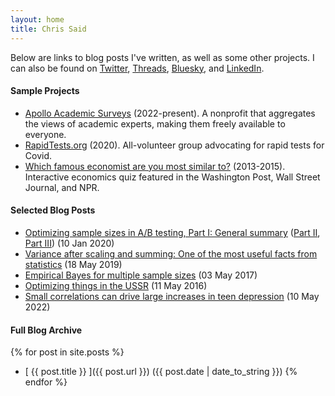 ```yaml
---
layout: home
title: Chris Said
---
```


Below are links to blog posts I've written, as well as some other projects. I can also be found on [Twitter](https://twitter.com/Chris_Said), [Threads](https://www.threads.net/@chrissaid82), [Bluesky](https://bsky.app/profile/csaid.bsky.social), and [LinkedIn](https://www.linkedin.com/in/chris-said-97986b6b/).

#### Sample Projects
* [Apollo Academic Surveys](https://www.apollosurveys.org/) (2022-present). A nonprofit that aggregates the views of academic experts, making them freely available to everyone.
* [RapidTests.org](https://www.rapidtests.org/) (2020). All-volunteer group advocating for rapid tests for Covid.
* [Which famous economist are you most similar to?](http://whichfamouseconomistareyoumostsimilarto.com/) (2013-2015). Interactive economics quiz featured in the Washington Post, Wall Street Journal, and NPR.

#### Selected Blog Posts
* [Optimizing sample sizes in A/B testing, Part I: General summary](/2020/01/10/optimizing-sample-sizes-in-ab-testing-part-I/) ([Part II](/2020/01/10/optimizing-sample-sizes-in-ab-testing-part-II/), [Part III](/2020/01/10/optimizing-sample-sizes-in-ab-testing-part-III/)) (10 Jan 2020)
* [Variance after scaling and summing: One of the most useful facts from statistics](/2019/05/18/variance_after_scaling_and_summing/) (18 May 2019)
* [Empirical Bayes for multiple sample sizes](/2017/05/03/empirical-bayes-for-multiple-sample-sizes/) (03 May 2017)
* [Optimizing things in the USSR](/2016/05/11/optimizing-things-in-the-ussr/) (11 May 2016)
* [Small correlations can drive large increases in teen depression](2022/05/10/social-media-and-teen-depression/) (10 May 2022)

#### Full Blog Archive

{% for post in site.posts %}
  * [ {{ post.title }} ]({{ post.url }}) ({{ post.date | date_to_string }})
{% endfor %}
